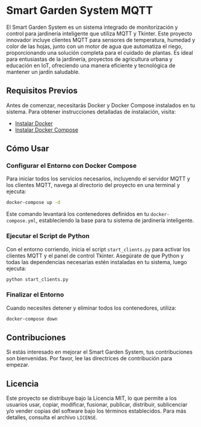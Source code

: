 # Smart Garden System MQTT

El Smart Garden System es un sistema integrado de monitorización y control para jardinería inteligente que utiliza MQTT y Tkinter. Este proyecto innovador incluye clientes MQTT para sensores de temperatura, humedad y color de las hojas, junto con un motor de agua que automatiza el riego, proporcionando una solución completa para el cuidado de plantas. Es ideal para entusiastas de la jardinería, proyectos de agricultura urbana y educación en IoT, ofreciendo una manera eficiente y tecnológica de mantener un jardín saludable.

## Requisitos Previos

Antes de comenzar, necesitarás Docker y Docker Compose instalados en tu sistema. Para obtener instrucciones detalladas de instalación, visita:

- [Instalar Docker](https://docs.docker.com/get-docker/)
- [Instalar Docker Compose](https://docs.docker.com/compose/install/)

## Cómo Usar

### Configurar el Entorno con Docker Compose

Para iniciar todos los servicios necesarios, incluyendo el servidor MQTT y los clientes MQTT, navega al directorio del proyecto en una terminal y ejecuta:

```bash
docker-compose up -d
```

Este comando levantará los contenedores definidos en tu `docker-compose.yml`, estableciendo la base para tu sistema de jardinería inteligente.

### Ejecutar el Script de Python

Con el entorno corriendo, inicia el script `start_clients.py` para activar los clientes MQTT y el panel de control Tkinter. Asegúrate de que Python y todas las dependencias necesarias estén instaladas en tu sistema, luego ejecuta:

```bash
python start_clients.py
```

### Finalizar el Entorno

Cuando necesites detener y eliminar todos los contenedores, utiliza:

```bash
docker-compose down
```

## Contribuciones

Si estás interesado en mejorar el Smart Garden System, tus contribuciones son bienvenidas. Por favor, lee las directrices de contribución para empezar.

## Licencia

Este proyecto se distribuye bajo la Licencia MIT, lo que permite a los usuarios usar, copiar, modificar, fusionar, publicar, distribuir, sublicenciar y/o vender copias del software bajo los términos establecidos. Para más detalles, consulta el archivo `LICENSE`.

